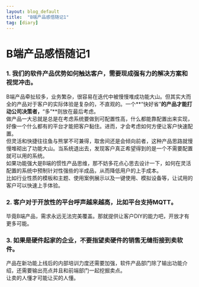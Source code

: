```yaml
---
layout: blog_default
title:  "B端产品感悟随记1"
tag: [diary]
---
```


# B端产品感悟随记1

### 1. 我们的软件产品优势如何触达客户，需要现成强有力的解决方案和视觉冲击。  
B端产品牵扯较多，业务繁杂，很容易在迭代中被慢慢堆成功能大山。但其实大而全的产品对于客户的实际体验是复杂的，不直观的。一个**“快好省”**的产品才能打动公司决策者，**“多”**则放在最后考虑。  
做产品一大忌就是总是在考虑系统要做到可配置性高，什么都能靠配置出来实现，好像一个什么都有的平台才能把客户黏住。进而，才会考虑如何方便让客户快速配置。  
但灵活和快捷往往鱼与熊掌不可兼得，取舍间还是会倾向前者，这种产品思路就慢慢堆砌出了功能大山。当系统退出去，发现客户真正希望得到的是一个不需要配置就可以用的系统。  
如果功能强大是B端的惯性产品思维，那不妨多花点心思去设计一下，如何在灵活配置的系统中预制针对性强些的半成品，从而降低用户的上手成本。  
比如行业性质的模板和主题、使用案例展示以及一键使用、模拟设备等，让试用的客户可以快速上手体验。  

### 2. 客户对于开放性的平台呼声越来越高，比如平台支持MQTT。  
毕竟B端产品，需求永远无法完美覆盖。那就提供让客户DIY的能力吧，开放才有更多可能。  

### 3. 如果是硬件起家的企业，不要指望卖硬件的销售无缝衔接到卖软件。  
产品在新功能上线后的内部培训力度还需要加强，软件产品部门除了输出功能介绍，还需要输出亮点并且和前端部门一起挖掘卖点。  
让卖的人懂才可能让买的人懂。